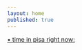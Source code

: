 ```yaml
---
layout: home
published: true
---
```

<a href="https://en.wikipedia.org/wiki/Pisa" id="time_is_link" rel="nofollow" style="font-size:14px">• time in pisa right now:</a>
<span id="Pisa_z723" style="font-size:14px"></span>
<script src="//widget.time.is/t.js"></script>
<script>
time_is_widget.init({Pisa_z723:{}});
</script>


